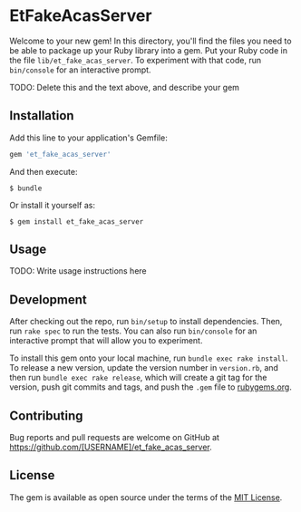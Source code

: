 # EtFakeAcasServer

Welcome to your new gem! In this directory, you'll find the files you need to be able to package up your Ruby library into a gem. Put your Ruby code in the file `lib/et_fake_acas_server`. To experiment with that code, run `bin/console` for an interactive prompt.

TODO: Delete this and the text above, and describe your gem

## Installation

Add this line to your application's Gemfile:

```ruby
gem 'et_fake_acas_server'
```

And then execute:

    $ bundle

Or install it yourself as:

    $ gem install et_fake_acas_server

## Usage

TODO: Write usage instructions here

## Development

After checking out the repo, run `bin/setup` to install dependencies. Then, run `rake spec` to run the tests. You can also run `bin/console` for an interactive prompt that will allow you to experiment.

To install this gem onto your local machine, run `bundle exec rake install`. To release a new version, update the version number in `version.rb`, and then run `bundle exec rake release`, which will create a git tag for the version, push git commits and tags, and push the `.gem` file to [rubygems.org](https://rubygems.org).

## Contributing

Bug reports and pull requests are welcome on GitHub at https://github.com/[USERNAME]/et_fake_acas_server.

## License

The gem is available as open source under the terms of the [MIT License](https://opensource.org/licenses/MIT).
